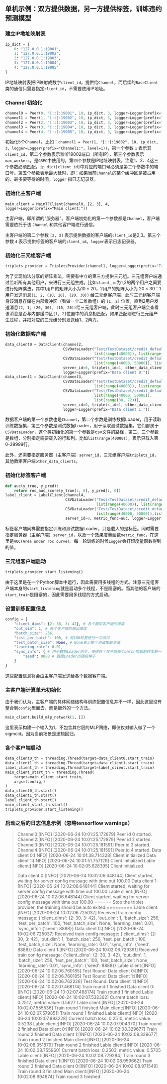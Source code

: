 ## 单机示例：双方提供数据，另一方提供标签，训练违约预测模型

### 建立IP地址映射表

```python
ip_dict = {
    0: "127.0.0.1:19001",
    1: "127.0.0.1:19002",
    2: "127.0.0.1:19003",
    3: "127.0.0.1:19004",
    4: "127.0.0.1:19005"
}
```

IP地址映射表把IP映射成数字`client_id`，提供给`Channel`，而后续的`BaseClient` 类的通信只需要指定`client_id`，不需要使用IP地址。

### Channel 初始化

```python
channel0 = Peer(0, "[::]:19001", 10, ip_dict, 3, logger=Logger(prefix="Channel0:"))
channel1 = Peer(1, "[::]:19002", 10, ip_dict, 3, logger=Logger(prefix="Channel1:", level=1))
channel2 = Peer(2, "[::]:19003", 10, ip_dict, 3, logger=Logger(prefix="Channel2:"))
channel3 = Peer(3, "[::]:19004", 10, ip_dict, 3, logger=Logger(prefix="Channel3:"))
channel4 = Peer(4, "[::]:19005", 10, ip_dict, 3, logger=Logger(prefix="Channel4:"))
```

初始化5个`Channel`。比如：`channel1 = Peer(1, "[::]:19002", 10, ip_dict, 3, logger=Logger(prefix="Channel1:", level=1))`，第一个参数 `1` 表示其`client_id`，第二个参数表示监听19002端口（所有IP），第三个参数表示`max_workers`，是`GRPC`中使用的。第四个参数是IP地址映射表。注意1、2、4这三个参数必须匹配，`ip_dict[client_id]`中对应的端口号必须是第二个参数中的端口号。第五个参数表示最大延时，即：如果当前`Channel`的某个缓冲区是被占用的，最多要等待的时间。`logger` 指日志记录器。

### 初始化主客户端

`main_client = MainTFClient(channel0, [2, 3], 4, logger=Logger(prefix="Main client:"))`

主客户端，即所谓的"服务器"。客户端初始化的第一个参数都是`Channel`，客户端需要依托于该 `Channel` 和其他客户端进行通信。

主客户端的第二个参数 `[2, 3]` 表示提供数据的客户端的`client_id`是2,3。第三个参数 `4` 表示提供标签的客户端的`client_id`。`logger`表示日志记录器。

### 初始化三元组客户端

```python
triplets_provider = TripletsProvider(channel1, logger=Logger(prefix="Triplet provider:"))
```

为了实现加法分享的矩阵乘法，需要有中立的第三方提供三元组。三元组客户端通过监听所有其他用户，来进行三元组生成。比如`client_id`为1,2的两个用户之间要进行矩阵乘法，其中1用户的矩阵大小为$10 \times 20$，2用户的矩阵大小为 $20\times 30$：1用户发送消息`(1, 2, (10, 20), (20, 30))` 给三元组客户端，此时三元组客户端将该消息存储在内部缓冲区（看做一个二维数组）的 `[1, 2]` 位置，直到2用户发送消息`(2, 1, (20, 30), (10, 20))`给三元组客户端，此时三元组客户端会查看该消息是否与内部缓冲区`[1, 2]`位置中的消息相匹配，如果匹配则进行三元组产生过程，并把对应的三元组分别发送给1、2两方。

### 初始化数据客户端

```python
data_client0 = DataClient(channel2,
                          CSVDataLoader("Test/TestDataset/credit_default.csv", 
                                        list(range(40000)), list(range(30))),
                          CSVDataLoader("Test/TestDataset/credit_default.csv", 
                                        list(range(40000, 50000)), list(range(30))),
                          server_id=0, triplets_id=1, other_data_clients=[3],
                          logger=Logger(prefix="Data client 0:"))
data_client1 = DataClient(channel3,
                          CSVDataLoader("Test/TestDataset/credit_default.csv", 
                                        list(range(40000)), list(range(30, 72))),
                          CSVDataLoader("Test/TestDataset/credit_default.csv", 
                                        list(range(40000, 50000)),
                                        list(range(30, 72))),
                          server_id=0, triplets_id=1, other_data_clients=[2],
                          logger=Logger(prefix="Data client 1:"))
```

数据客户端的第一个参数也是`Channel`，第二个参数是训练数据Loader，用于读取训练数据集，第三个参数是测试数据Loader，用于读取测试数据集。它们都属于`CSVDataLoader`，这个类初始化的第一个参数是csv文件的路径，第二、三个参数是数组，分别指定需要载入的行和列。比如`list(range(40000))`，表示只载入第0-39999行。

此外，还需要指定服务器（主客户端）`server_id`，三元组客户端`triplets_id`，其他数矩客户端`other_data_clients`。

### 初始化标签客户端

```python
def auc(y_true, y_pred):
    return roc_auc_score(y_true[:, 0], y_pred[:, 0])
label_client = LabelClient(channel4,
                           CSVDataLoader("Test/TestDataset/credit_default.csv", 
                                         list(range(40000)), list(range(72, 73))),
                           CSVDataLoader("Test/TestDataset/credit_default.csv", 
                                         list(range(40000, 50000)),list(range(72, 73))),
                           server_id=0, metric_func=auc, logger=Logger(prefix="Lable client:"))
```

标签客户端同样需要指定训练和测试数据Loader，只是载入的是标签。同时需要指定服务器（主客户端）`server_id`，以及一个效果度量函数`metric_func`，在这里是`AUC(Area under roc curve)`。每一轮训练的时候`Logger`会打印度量函数得到的值。

### 三元组客户端启动

```python
triplets_provider.start_listening()
```

由于这里是在一个Python脚本中运行，因此需要用多线程的方式。注意三元组客户端本身的`start_listening`就是启动多个线程，不是阻塞的。而其他的客户端的`start_train`是阻塞的，因此需要用多线程的方式启动。

### 设置训练配置信息

```python
config = {
    "client_dims": {2: 30, 3: 42}, # 各个数矩客户端的维度
    "out_dim": 1, # 各个客户端的输出维度
    "batch_size": 256,
    "test_per_batch": 100, # 每100轮要进行一次测试
    "test_batch_size": None, # None表示整个测试集都测试
    "learning_rate": 0.01,
    "sync_info": { # 用于数据Loader同步，使得各个客户端每个batch加载的样本是一样的。
        "seed": 8888 # 数据Loader的随机种子
    }
}
```

这些配置信息将会由主客户端发送给各个数据客户端。

### 主客户端计算单元初始化

由于我们认为，主客户端的具体网络结构与训练配置信息并不一样，因此这里没有整合到`config`里面去，而是额外的一个方法。

```python
main_client.build_mlp_network(1, [])
```

这里表示构建一个输入为1，不包含其它层的MLP网络，即仅仅对输入做了一个sigmoid。因为当前场景是逻辑回归。

### 各个客户端启动

```python
data_client0_th = threading.Thread(target=data_client0.start_train)
data_client1_th = threading.Thread(target=data_client1.start_train)
label_client_th = threading.Thread(target=label_client.start_train)
main_client_start_th = threading.Thread(
    target=main_client.start_train,
    args=(config,)
)
data_client0_th.start()
data_client1_th.start()
label_client_th.start()
main_client_start_th.start()
triplets_provider.start_listening()
```

### 启动之后的日志信息示例（忽略tensorflow warnings）

>Channel0:[INFO] [2020-06-24 10:01:25.172879]  Peer id 0 started.
>Channel2:[INFO] [2020-06-24 10:01:25.172879]  Peer id 2 started.
>Channel3:[INFO] [2020-06-24 10:01:25.181591]  Peer id 3 started.
>Channel4:[INFO] [2020-06-24 10:01:25.181591]  Peer id 4 started.
>Data client 0:[INFO] [2020-06-24 10:01:38.714328]  Client initialized
>Data client 1:[INFO] [2020-06-24 10:01:51.757129]  Client initialized
>Lable client:[INFO] [2020-06-24 10:02:05.628395]  Client initialized
>
>Data client 0:[INFO] [2020-06-24 10:02:06.648144]  Client started, waiting for server config message with time out 100.00
>Data client 1:[INFO] [2020-06-24 10:02:06.648144]  Client started, waiting for server config message with time out 100.00
>Lable client:[INFO] [2020-06-24 10:02:06.648144]  Client started, waiting for server config message with time out 100.00
>====== Stop the triplet provider, the training should be auto exited =========
>Lable client:[INFO] [2020-06-24 10:02:06.725037]  Received train config message: {'client_dims': {2: 30, 3: 42}, 'out_dim': 1, 'batch_size': 256, 'test_per_batch': 100, 'test_batch_size': None, 'learning_rate': 0.01, 'sync_info': {'seed': 8888}}
>Data client 0:[INFO] [2020-06-24 10:02:06.725037]  Received train conifg message: {'client_dims': {2: 30, 3: 42}, 'out_dim': 1, 'batch_size': 256, 'test_per_batch': 100, 'test_batch_size': None, 'learning_rate': 0.01, 'sync_info': {'seed': 8888}}
>Data client 1:[INFO] [2020-06-24 10:02:06.729391]  Received train conifg message: {'client_dims': {2: 30, 3: 42}, 'out_dim': 1, 'batch_size': 256, 'test_per_batch': 100, 'test_batch_size': None, 'learning_rate': 0.01, 'sync_info': {'seed': 8888}}
>Lable client:[INFO] [2020-06-24 10:02:06.760185]  Test Round:
>Data client 0:[INFO] [2020-06-24 10:02:06.760185]  Test Round:
>Data client 1:[INFO] [2020-06-24 10:02:06.762226]  Test Round:
>Data client 1:[INFO] [2020-06-24 10:02:07.468174]  Train round 1 finished
>Data client 0:[INFO] [2020-06-24 10:02:07.468174]  Train round 1 finished
>Lable client:[INFO] [2020-06-24 10:02:07.532362]  Current batch loss: 0.2512, metric value: 0.5627
>Lable client:[INFO] [2020-06-24 10:02:07.555536]  Train round 1 finished
>Main client:[INFO] [2020-06-24 10:02:07.579851]  Train round 1 finished
>Lable client:[INFO] [2020-06-24 10:02:07.893228]  Current batch loss: 0.2510, metric value: 0.5238
>Lable client:[INFO] [2020-06-24 10:02:07.904370]  Train round 2 finished
>Data client 0:[INFO] [2020-06-24 10:02:08.329677]  Train round 2 finished
>Data client 1:[INFO] [2020-06-24 10:02:08.329677]  Train round 2 finished
>Main client:[INFO] [2020-06-24 10:02:08.351879]  Train round 2 finished
>Lable client:[INFO] [2020-06-24 10:02:08.755960]  Current batch loss: 0.2503, metric value: 0.5705
>Lable client:[INFO] [2020-06-24 10:02:08.779284]  Train round 3 finished
>Data client 1:[INFO] [2020-06-24 10:02:08.959662]  Train round 3 finished
>Data client 0:[INFO] [2020-06-24 10:02:08.971549]  Train round 3 finished
>Main client:[INFO] [2020-06-24 10:02:08.994874]  Train round 3 finished

